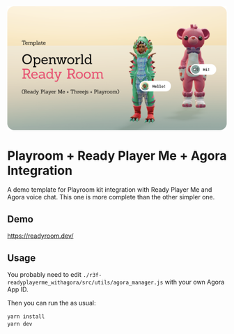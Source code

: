 ![r3f-readyplayerme_withagora-thumbnail](./screenshot.png)

# Playroom + Ready Player Me + Agora Integration

A demo template for Playroom kit integration with Ready Player Me and Agora voice chat. This one is more complete than the other simpler one.

## Demo
https://readyroom.dev/

## Usage

You probably need to edit `./r3f-readyplayerme_withagora/src/utils/agora_manager.js` with your own Agora App ID.

Then you can run the as usual:

```bash
yarn install
yarn dev
```